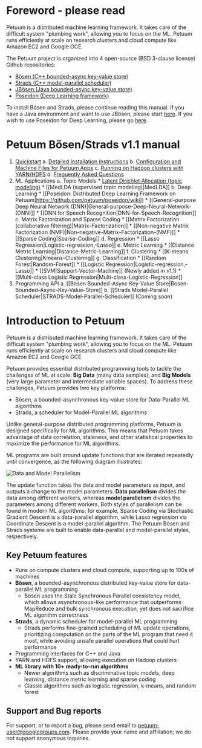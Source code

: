 # Foreword - please read

Petuum is a distributed machine learning framework. It takes care of the difficult system "plumbing work", allowing you to focus on the ML. Petuum runs efficiently at scale on research clusters and cloud compute like Amazon EC2 and Google GCE.

The Petuum project is organized into 4 open-source (BSD 3-clause license) Github repositories:
* [Bösen (C++ bounded-async key-value store)](https://github.com/petuum/bosen)
* [Strads (C++ model-parallel scheduler)](https://github.com/petuum/strads)
* [JBösen (Java bounded-async key-value store)](https://github.com/petuum/jbosen)
* [Poseidon (Deep Learning framework)](https://github.com/petuum/poseidon)

To install Bösen and Strads, please continue reading this manual. If you have a Java environment and want to use JBösen, please start [here](https://github.com/petuum/jbosen/wiki). If you wish to use Poseidon for Deep Learning, please go [here](https://github.com/petuum/poseidon/wiki).

# Petuum Bösen/Strads v1.1 manual

1. [Quickstart](quickstart.md)
    a. [Detailed Installation Instructions](installation.md)
    b. [Configuration and Machine Files for Petuum Apps](configuration.md)
    c. [Running on Hadoop clusters with YARN/HDFS](yarn-hdfs.md)
    d. [Frequently Asked Questions](faq.md)
2. ML Applications
    a. Topic Models
        * [Latent Dirichlet Allocation (topic modeling)](latent-dirichlet-allocation.md)
        * [[MedLDA (supervised topic modeling)|MedLDA]]
    b. Deep Learning
        * [[Poseidon: Distributed Deep Learning Framework on Petuum|https://github.com/petuum/poseidon/wiki]]
        * [[General-purpose Deep Neural Network (DNN)|General-purpose-Deep-Neural-Network-(DNN)]]
        * [[DNN for Speech Recognition|DNN-for-Speech-Recognition]]
    c. Matrix Factorization and Sparse Coding
        * [[Matrix Factorization (collaborative filtering)|Matrix-Factorization]]
        * [[Non-negative Matrix Factorization (NMF)|Non-negative-Matrix-Factorization-(NMF)]]
        * [[Sparse Coding|Sparse-Coding]]
    d. Regression
        * [[Lasso Regression|Logistic-regression,-Lasso]]
    e. Metric Learning
        * [[Distance Metric Learning|Distance-Metric-Learning]]
    f. Clustering
        * [[K-means Clustering|Kmeans-Clustering]]
    g. Classification
        * [[Random Forest|Random-Forest]]
        * [[Logistic Regression|Logistic-regression,-Lasso]]
        * [[SVM|Support-Vector-Machine]] (Newly added in v1.1)
        * [[Multi-class Logistic Regression|Multi-class-Logistic-Regression]]
3. Programming API
    a. [[Bösen Bounded-Async Key-Value Store|Bosen-Bounded-Async-Key-Value-Store]]
    b. [[Strads Model-Parallel Scheduler|STRADS-Model-Parallel-Scheduler]] (Coming soon)

# Introduction to Petuum

Petuum is a distributed machine learning framework. It takes care of the difficult system "plumbing work", allowing you to focus on the ML. Petuum runs efficiently at scale on research clusters and cloud compute like Amazon EC2 and Google GCE.

Petuum provides essential distributed programming tools to tackle the challenges of ML at scale: **Big Data** (many data samples), and **Big Models** (very large parameter and intermediate variable spaces). To address these challenges, Petuum provides two key platforms:

* Bösen, a bounded-asynchronous key-value store for Data-Parallel ML algorithms
* Strads, a scheduler for Model-Parallel ML algorithms

Unlike general-purpose distributed programming platforms, Petuum is designed specifically for ML algorithms. This means that Petuum takes advantage of data correlation, staleness, and other statistical properties to maximize the performance for ML algorithms.

ML programs are built around update functions that are iterated repeatedly until convergence, as the following diagram illustrates:

![Data and Model Parallelism](http://petuum.org/images/data_model_parallelism.png)

The update function takes the data and model parameters as input, and outputs a change to the model parameters. **Data parallelism** divides the data among different workers, whereas **model parallelism** divides the parameters among different workers. Both styles of parallelism can be found in modern ML algorithms: for example, Sparse Coding via Stochastic Gradient Descent is a data-parallel algorithm, while Lasso regression via Coordinate Descent is a model-parallel algorithm. The Petuum Bösen and Strads systems are built to enable data-parallel and model-parallel styles, respectively.

## Key Petuum features

* Runs on compute clusters and cloud compute, supporting up to 100s of machines
* **Bösen**, a bounded-asynchronous distributed key-value store for data-parallel ML programming
  * Bösen uses the Stale Synchronous Parallel consistency model, which allows asynchronous-like performance that outperforms MapReduce and bulk synchronous execution, yet does not sacrifice ML algorithm correctness
* **Strads**, a dynamic scheduler for model-parallel ML programming
  * Strads performs fine-grained scheduling of ML update operations, prioritizing computation on the parts of the ML program that need it most, while avoiding unsafe parallel operations that could hurt performance
* Programming interfaces for C++ and Java
* YARN and HDFS support, allowing execution on Hadoop clusters
* **ML library with 10+ ready-to-run algorithms**
  * Newer algorithms such as discriminative topic models, deep learning, distance metric learning and sparse coding
  * Classic algorithms such as logistic regression, k-means, and random forest

## Support and Bug reports

For support, or to report a bug, please send email to petuum-user@googlegroups.com. Please provide your name and affiliation; we do not support anonymous inquiries.
